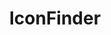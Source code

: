---
blog: http://blog.iconfinder.com/
dribbble: https://dribbble.com/team-iconfinder
facebook: https://facebook.com/iconfinder
instagram: https://instagram.com/iconfinder
logohandle: iconfinder
pinterest: https://pinterest.com/iconfinder
sort: iconfinder
title: IconFinder
twitter: https://x.com/iconfinder
website: https://www.iconfinder.com/
---